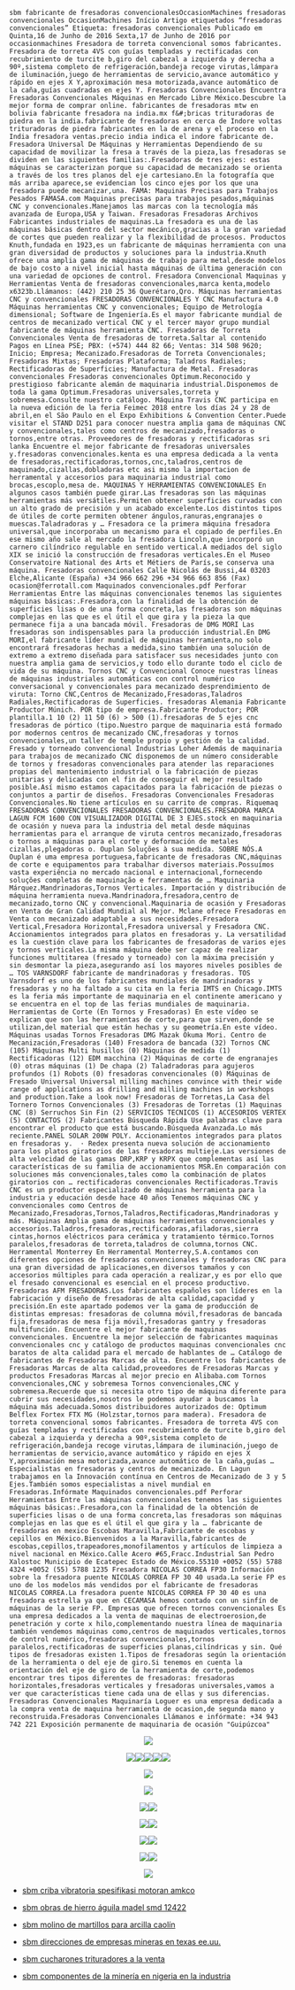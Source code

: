 
```
sbm fabricante de fresadoras convencionalesOccasionMachines fresadoras convencionales OccasionMachines Início Artigo etiquetados “fresadoras convencionales” Etiqueta: fresadoras convencionales Publicado em Quinta,16 de Junho de 2016 Sexta,17 de Junho de 2016 por occasionmachines Fresadora de torreta convencional somos fabricantes. Fresadora de torreta 4VS con guías templadas y rectificadas con recubrimiento de turcite b,giro del cabezal a izquierda y derecha a 90º,sistema completo de refrigeración,bandeja recoge virutas,lámpara de iluminación,juego de herramientas de servicio,avance automático y rápido en ejes X Y,aproximación mesa motorizada,avance automático de la caña,guías cuadradas en ejes Y. Fresadoras Convencionales Encuentra Fresadoras Convencionales Máquinas en Mercado Libre México.Descubre la mejor forma de comprar online. fabricantes de fresadoras mtw en bolivia fabricante fresadora na india.mx f&#;bricas trituradoras de piedra en la india.fabricante de fresadoras en cerca de Indore voltas trituradoras de piedra fabricantes en la de arena y el proceso en la India fresadora ventas.precio india indica el indore fabricante de. Fresadora Universal De Máquinas y Herramientas Dependiendo de su capacidad de movilizar la fresa a través de la pieza,las fresadoras se dividen en las siguientes familias:.Fresadoras de tres ejes: estas máquinas se caracterizan porque su capacidad de mecanizado se orienta a través de los tres planos del eje cartesiano.En la fotografía que más arriba aparece,se evidencian los cinco ejes por los que una fresadora puede mecanizar,una. FAMA: Maquinas Precisas para Trabajos Pesados FAMASA.com Maquinas precisas para trabajos pesados,máquinas CNC y convencionales.Manejamos las marcas con la tecnología más avanzada de Europa,USA y Taiwan. Fresadoras Fresadoras Archivos Fabricantes industriales de maquinas.La fresadora es una de las máquinas básicas dentro del sector mecánico,gracias a la gran variedad de cortes que pueden realizar y la flexibilidad de procesos. Productos Knuth,fundada en 1923,es un fabricante de máquinas herramienta con una gran diversidad de productos y soluciones para la industria.Knuth ofrece una amplia gama de máquinas de trabajo para metal,desde modelos de bajo costo a nivel inicial hasta máquinas de última generación con una variedad de opciones de control. Fresadora Convencional Maquinas y Herramientas Venta de fresadoras convencionales,marca kenta,modelo x6323b.Llámanos: (442) 210 25 36 Querétaro,Qro. Máquinas herramientas CNC y convencionales FRESADORAS CONVENCIONALES Y CNC Manufactura 4.0 Máquinas herramientas CNC y convencionales; Equipo de Metrología dimensional; Software de Ingeniería.Es el mayor fabricante mundial de centros de mecanizado vertical CNC y el tercer mayor grupo mundial fabricante de máquinas herramienta CNC. Fresadoras de Torreta Convencionales Venta de fresadoras de torreta.Saltar al contenido Pagos en Línea PSE; PBX: (+574) 444 82 66; Ventas: 314 508 9620; Inicio; Empresa; Mecanizado.Fresadoras de Torreta Convencionales; Fresadoras Mixtas; Fresadoras Plataforma; Taladros Radiales; Rectificadoras de Superficies; Manufactura de Metal. Fresadoras convencionales Fresadoras convencionales Optimum.Reconocido y prestigioso fabricante alemán de maquinaria industrial.Disponemos de toda la gama Optimum.Fresadoras universales,torreta y sobremesa.Consulte nuestro catálogo. Máquina Travis CNC participa en la nueva edición de la feria Feimec 2018 entre los días 24 y 28 de abril,en el São Paulo en el Expo Exhibitions & Convention Center.Puede visitar el STAND D251 para conocer nuestra amplia gama de máquinas CNC y convencionales,tales como centros de mecanizado,fresadoras o tornos,entre otras. Proveedores de fresadoras y rectificadoras sri lanka Encuentre el mejor fabricante de fresadoras universales y.fresadoras convencionales.kenta es una empresa dedicada a la venta de fresadoras,rectificadoras,tornos,cnc,taladros,centros de maquinado,cizallas,dobladoras etc asi mismo la importacion de herramental y accesorios para maquinaria industrial como brocas,escoplo,mesa de. MAQUINAS Y HERRAMIENTAS CONVENCIONALES En algunos casos también puede girar.Las fresadoras son las máquinas herramientas más versátiles.Permiten obtener superficies curvadas con un alto grado de precisión y un acabado excelente.Los distintos tipos de útiles de corte permiten obtener ángulos,ranuras,engranajes o muescas.Taladradoras y … Fresadora ce la primera máquina fresadora universal,que incorporaba un mecanismo para el copiado de perfiles.En ese mismo año sale al mercado la fresadora Lincoln,que incorporó un carnero cilíndrico regulable en sentido vertical.A mediados del siglo XIX se inició la construcción de fresadoras verticales.En el Museo Conservatoire National des Arts et Métiers de París,se conserva una máquina. Fresadoras convencionales Calle Nicolás de Bussi,44 03203 Elche,Alicante (España) +34 966 662 296 +34 966 663 856 (Fax) ocasion@ferrotall.com Maquinados convencionales.pdf Perforar Herramientas Entre las máquinas convencionales tenemos las siguientes máquinas básicas:.Fresadora,con la finalidad de la obtención de superficies lisas o de una forma concreta,las fresadoras son máquinas complejas en las que es el útil el que gira y la pieza la que permanece fija a una bancada móvil. Fresadoras de DMG MORI Las fresadoras son indispensables para la producción industrial.En DMG MORI,el fabricante líder mundial de máquinas herramienta,no solo encontrará fresadoras hechas a medida,sino también una solución de extremo a extremo diseñada para satisfacer sus necesidades junto con nuestra amplia gama de servicios,y todo ello durante todo el ciclo de vida de su máquina. Tornos CNC y Convencional Conoce nuestras líneas de máquinas industriales automáticas con control numérico conversacional y convencionales para mecanizado desprendimiento de viruta: Torno CNC,Centros de Mecanizado,Fresadoras,Taladros Radiales,Rectificadoras de Superficies. fresadoras Alemania Fabricante Productor Múnich. POR tipo de empresa.Fabricante Productor; POR plantilla.1 10 (2) 11 50 (6) > 500 (1).fresadoras de 5 ejes cnc fresadoras de pórtico (tipo.Nuestro parque de maquinaria está formado por modernos centros de mecanizado CNC,fresadoras y tornos convencionales,un taller de temple propio y gestión de la calidad. Fresado y torneado convencional Industrias Loher Además de maquinaria para trabajos de mecanizado CNC disponemos de un número considerable de tornos y fresadoras convencionales para atender las reparaciones propias del mantenimiento industrial o la fabricación de piezas unitarias y delicadas con el fin de conseguir el mejor resultado posible.Así mismo estamos capacitados para la fabricación de piezas o conjuntos a partir de diseños. Fresadoras Convencionales Fresadoras Convencionales.No tiene artículos en su carrito de compras. Riquemaq FRESADORAS CONVENCIONALES FRESADORAS CONVENCIONALES.FRESADORA MARCA LAGUN FCM 1600 CON VISUALIZADOR DIGITAL DE 3 EJES.stock en maquinaria de ocasión y nueva para la industria del metal desde máquinas herramientas para el arranque de viruta centros mecanizado,fresadoras o tornos a máquinas para el corte y deformación de metales cizallas,plegadoras o. Ouplan Soluções à sua medida. SOBRE NÓS.A Ouplan é uma empresa portuguesa,fabricante de fresadoras CNC,máquinas de corte e equipamentos para trabalhar diversos materiais.Possuímos vasta experiência no mercado nacional e internacional,fornecendo soluções completas de maquinação e ferramentas de … Maquinaria Márquez.Mandrinadoras,Tornos Verticales. Importación y distribución de máquina herramienta nueva.Mandrinadora,fresadora,centro de mecanizado,torno CNC y convencional.Maquinaria de ocasión y Fresadoras en Venta de Gran Calidad Mundial al Mejor. Mclane ofrece Fresadoras en Venta con mecanizado adaptable a sus necesidades.Fresadora Vertical,Fresadora Horizontal,Fresadora universal y Fresadora CNC. Accionamientos integrados para platos en fresadoras y. La versatilidad es la cuestión clave para los fabricantes de fresadoras de varios ejes y tornos verticales.La misma máquina debe ser capaz de realizar funciones multitarea (fresado y torneado) con la máxima precisión y sin desmontar la pieza,asegurando así los mayores niveles posibles de … TOS VARNSDORF fabricante de mandrinadoras y fresadoras. TOS Varnsdorf es uno de los fabricantes mundiales de mandrinadoras y fresadoras y no ha faltado a su cita en la feria IMTS en Chicago.IMTS es la feria más importante de maquinaria en el continente americano y se encuentra en el top de las ferias mundiales de maquinaria. Herramientas de Corte (En Tornos y Fresadoras) En este vídeo se explican que son las herramientas de corte,para que sirven,donde se utilizan,del material que están hechas y su geometría.En este vídeo. Máquinas usadas Tornos Fresadoras DMG Mazak Okuma Mori. Centro de Mecanización,Fresadoras (140) Fresadora de bancada (32) Tornos CNC (105) Máquinas Multi husillos (0) Máquinas de medida (1) Rectificadoras (12) EDM macchina (2) Máquinas de corte de engranajes (0) otras máquinas (1) De chapa (2) Taladradoras para agujeros profundos (1) Robots (0) fresadoras convencionales (0) Máquinas de Fresado Universal Universal milling machines convince with their wide range of applications as drilling and milling machines in workshops and production.Take a look now! Fresadoras de Torretas,La Casa del Tornero Tornos Convencionales (3) Fresadoras de Torretas (1) Maquinas CNC (8) Serruchos Sin Fin (2) SERVICIOS TECNICOS (1) ACCESORIOS VERTEX (5) CONTACTOS (2) Fabricantes Búsqueda Rápida Use palabras clave para encontrar el producto que está buscando.Búsqueda Avanzada.Lo más reciente.PANEL SOLAR 200W POLY. Accionamientos integrados para platos en fresadoras y.  · Redex presenta nueva solución de accionamiento para los platos giratorios de las fresadoras multieje.Las versiones de alta velocidad de las gamas DRP,KRP y KRPX que complementas así las características de su familia de accionamientos MSR.En comparación con soluciones más convencionales,tales como la combinación de platos giratorios con … rectificadoras convencionales Rectificadoras.Travis CNC es un productor especializado de máquinas herramienta para la industria y educación desde hace 40 años Tenemos máquinas CNC y convencionales como Centros de Mecanizado,Fresadoras,Tornos,Taladros,Rectificadoras,Mandrinadoras y más. Máquinas Amplia gama de máquinas herramientas convencionales y accesorios.Taladros,fresadoras,rectificadoras,afiladoras,sierra cintas,hornos eléctricos para cerámica y tratamiento térmico.Tornos paralelos,fresadoras de torreta,taladros de columna,tornos CNC. Herramental Monterrey En Herramental Monterrey,S.A.contamos con diferentes opciones de fresadoras convencionales y fresadoras CNC para una gran diversidad de aplicaciones,en diversos tamaños y con accesorios múltiples para cada operación a realizar,y es por ello que el fresado convencional es esencial en el proceso productivo. Fresadoras AFM FRESADORAS.Los fabricantes españoles son líderes en la fabricación y diseño de fresadoras de alta calidad,capacidad y precisión.En este apartado podemos ver la gama de producción de distintas empresas: fresadoras de columna móvil,fresadoras de bancada fija,fresadoras de mesa fija móvil,fresadoras gantry y fresadoras multifunción. Encuentre el mejor fabricante de maquinas convencionales. Encuentre la mejor selección de fabricantes maquinas convencionales cnc y catálogo de productos maquinas convencionales cnc baratos de alta calidad para el mercado de hablantes de … Catálogo de fabricantes de Fresadoras Marcas de alta. Encuentre los fabricantes de Fresadoras Marcas de alta calidad,proveedores de Fresadoras Marcas y productos Fresadoras Marcas al mejor precio en Alibaba.com Tornos convencionales,CNC y sobremesa Tornos convencionales,CNC y sobremesa.Recuerde que si necesita otro tipo de máquina diferente para cubrir sus necesidades,nosotros le podemos ayudar a buscamos la máquina más adecuada.Somos distribuidores autorizados de: Optimum Belflex Fortex FTX MG (Holzstar,tornos para madera). Fresadora de torreta convencional somos fabricantes. Fresadora de torreta 4VS con guías templadas y rectificadas con recubrimiento de turcite b,giro del cabezal a izquierda y derecha a 90º,sistema completo de refrigeración,bandeja recoge virutas,lámpara de iluminación,juego de herramientas de servicio,avance automático y rápido en ejes X Y,aproximación mesa motorizada,avance automático de la caña,guías … Especialistas en fresadoras y centros de mecanizado. En Lagun trabajamos en la Innovación contínua en Centros de Mecanizado de 3 y 5 Ejes.También somos especialistas a nivel mundial en Fresadoras.Infórmate Maquinados convencionales.pdf Perforar Herramientas Entre las máquinas convencionales tenemos las siguientes máquinas básicas:.Fresadora,con la finalidad de la obtención de superficies lisas o de una forma concreta,las fresadoras son máquinas complejas en las que es el útil el que gira y la … fabricante de fresadoras en mexico Escobas Maravilla,Fabricante de escobas y cepillos en México.Bienvenidos a la Maravilla,fabricantes de escobas,cepillos,trapeadores,monofilamentos y artículos de limpieza a nivel nacional en México.Calle Acero #65,Fracc.Industrial San Pedro Xalostoc Municipio de Ecatepec Estado de México.55310 +0052 (55) 5788 4324 +0052 (55) 5788 1235 Fresadora NICOLAS CORREA FP30 Información sobre la fresadora puente NICOLAS CORREA FP 30 40 usada.La serie FP es uno de los modelos más vendidos por el fabricante de fresadoras NICOLAS CORREA.La fresadora puente NICOLAS CORREA FP 30 40 es una fresadora estrella ya que en CECAMASA hemos contado con un sinfín de máquinas de la serie FP. Empresas que ofrecen tornos convencionales Es una empresa dedicados a la venta de maquinas de electroerosion,de penetración y corte x hilo,complementando nuestra línea de maquinaria también vendemos máquinas como,centros de maquinados verticales,tornos de control numérico,fresadoras convencionales,tornos paralelos,rectificadoras de superficies planas,cilíndricas y sin. Qué tipos de fresadoras existen 1.Tipos de fresadoras según la orientación de la herramienta o del eje de giro.Si tenemos en cuenta la orientación del eje de giro de la herramienta de corte,podemos encontrar tres tipos diferentes de fresadoras: fresadoras horizontales,fresadoras verticales y fresadoras universales,vamos a ver que características tiene cada una de ellas y sus diferencias. Fresadoras Convencionales Maquinaría Loguer es una empresa dedicada a la compra venta de maquina herramienta de ocasion,de segunda mano y reconstruida.Fresadoras Convencionales Llámanos e infórmate: +34 943 742 221 Exposición permanente de maquinaria de ocasión "Guipúzcoa" 
```

<div align="center">

<a href="https://es-crusher.shibang-china.com/github&k=sbm+fabricante+de+fresadoras+convencionales"><img src="https://static.shibang-china.com/es/crusher/logo.jpg"></a>

<a href="https://es-crusher.shibang-china.com/github&k=sbm+fabricante+de+fresadoras+convencionales"><img src="https://static.shibang-china.com/es/crusher/index.jpg"></a><a href="https://es-crusher.shibang-china.com/material.htmlgithub&k=sbm+fabricante+de+fresadoras+convencionales"><img src="https://static.shibang-china.com/es/crusher/material.jpg"></a><a href="https://es-crusher.shibang-china.com/application.htmlgithub&k=sbm+fabricante+de+fresadoras+convencionales"><img src="https://static.shibang-china.com/es/crusher/application.jpg"></a><a href="https://es-crusher.shibang-china.com/aboutus.htmlgithub&k=sbm+fabricante+de+fresadoras+convencionales"><img src="https://static.shibang-china.com/es/crusher/aboutus.jpg"></a><a href="https://es-crusher.shibang-china.com/contact.htmlgithub&k=sbm+fabricante+de+fresadoras+convencionales"><img src="https://static.shibang-china.com/es/crusher/contact.jpg"></a>

<a href="https://es-crusher.shibang-china.com/github&k=sbm+fabricante+de+fresadoras+convencionales"><img src="https://static.shibang-china.com/es/crusher/banner.jpg"></a>

<a href="https://swt.shibang-china.com/github&k=sbm+fabricante+de+fresadoras+convencionales"><img src="https://static.shibang-china.com/es/crusher/text.jpg"></a>

<a href="https://swt.shibang-china.com/github&k=sbm+fabricante+de+fresadoras+convencionales"><img src="https://static.shibang-china.com/es/crusher/chat.jpg"></a><a href="https://es-crusher.shibang-china.com/contact.htmlgithub&k=sbm+fabricante+de+fresadoras+convencionales"><img src="https://static.shibang-china.com/es/crusher/message.jpg"></a>

<a href="https://es-crusher.shibang-china.com/products/pe.htmlgithub&k=sbm+fabricante+de+fresadoras+convencionales"><img src="https://static.shibang-china.com/es/crusher/pe.jpg"></a><a href="https://es-crusher.shibang-china.com/products/pf.htmlgithub&k=sbm+fabricante+de+fresadoras+convencionales"><img src="https://static.shibang-china.com/es/crusher/pf.jpg"></a>

<a href="https://es-crusher.shibang-china.com/products/hpt.htmlgithub&k=sbm+fabricante+de+fresadoras+convencionales"><img src="https://static.shibang-china.com/es/crusher/hpt.jpg"></a><a href="https://es-crusher.shibang-china.com/products/vsi.htmlgithub&k=sbm+fabricante+de+fresadoras+convencionales"><img src="https://static.shibang-china.com/es/crusher/vsi.jpg"></a>

<a href="https://es-crusher.shibang-china.com/products/klv.htmlgithub&k=sbm+fabricante+de+fresadoras+convencionales"><img src="https://static.shibang-china.com/es/crusher/klv.jpg"></a><a href="https://es-crusher.shibang-china.com/products/portable.htmlgithub&k=sbm+fabricante+de+fresadoras+convencionales"><img src="https://static.shibang-china.com/es/crusher/portable.jpg"></a>

<a href="https://swt.shibang-china.com/github&k=sbm+fabricante+de+fresadoras+convencionales"><img src="https://static.shibang-china.com/es/crusher/case.jpg"></a>

</div>


* [sbm criba vibratoria spesifikasi motoran amkco](sbm%20criba%20vibratoria%20spesifikasi%20motoran%20amkco.md)

* [sbm obras de hierro águila madel smd 12422](sbm%20obras%20de%20hierro%20%C3%A1guila%20madel%20smd%2012422.md)

* [sbm molino de martillos para arcilla caolín](sbm%20molino%20de%20martillos%20para%20arcilla%20caol%C3%ADn.md)

* [sbm direcciones de empresas mineras en texas ee.uu.](sbm%20direcciones%20de%20empresas%20mineras%20en%20texas%20ee.uu..md)

* [sbm cucharones trituradores a la venta](sbm%20cucharones%20trituradores%20a%20la%20venta.md)

* [sbm componentes de la minería en nigeria en la industria](sbm%20componentes%20de%20la%20miner%C3%ADa%20en%20nigeria%20en%20la%20industria.md)
